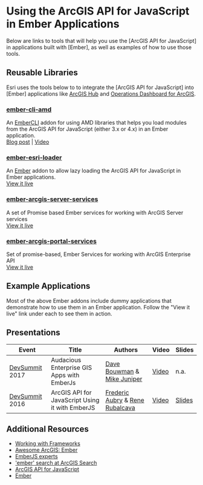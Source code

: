 # Using the ArcGIS API for JavaScript in Ember Applications

Below are links to tools that will help you use the [ArcGIS API for JavaScript] in applications built with [Ember], as well as examples of how to use those tools.

## Reusable Libraries
Esri uses the tools below to to integrate the [ArcGIS API for JavaScript] into [Ember] applications like [ArcGIS Hub](https://hub.arcgis.com/) and [Operations Dashboard for ArcGIS](https://doc.arcgis.com/en/operations-dashboard/).

### [ember-cli-amd](https://github.com/Esri/ember-cli-amd)
An [EmberCLI](https://ember-cli.com/) addon for using AMD libraries that helps you load modules from the ArcGIS API for JavaScript (either 3.x or 4.x) in an Ember application.
<br />[Blog post](http://odoe.net/blog/ember-with-arcgis-api-for-javascript/) | [Video](https://www.youtube.com/watch?v=9wbGhr6wdwE)

### [ember-esri-loader](https://github.com/Esri/ember-esri-loader/)
An [Ember](https://ember-cli.com/) addon to allow lazy loading the ArcGIS API for JavaScript in Ember applications.
<br />[View it live](http://ember-esri-loader.surge.sh/)

### [ember-arcgis-server-services](https://github.com/Esri/ember-arcgis-server-services)
A set of Promise based Ember services for working with ArcGIS Server services
<br />[View it live](http://ember-arcgis-server-services.surge.sh/)

### [ember-arcgis-portal-services](https://github.com/Esri/ember-arcgis-portal-services)
Set of promise-based, Ember Services for working with ArcGIS Enterprise API
<br />[View it live](https://eapsprod.surge.sh)

## Example Applications

Most of the above Ember addons include dummy applications that demonstrate how to use them in an Ember application. Follow the "View it live" link under each to see them in action.

## Presentations

|Event|Title|Authors|Video|Slides|
|---|---|---|---|---|
|[DevSummit](http://www.esri.com/events/devsummit) 2017|Audacious Enterprise GIS Apps with EmberJs|[Dave Bouwman](https://esri-es.github.io/arcgis-experts/#expert=dave-bouwman) & [Mike Juniper](https://esri-es.github.io/arcgis-experts/#expert=mike-juniper)|[Video](https://youtu.be/7Bvr7cEQNCg)|n.a.|
|[DevSummit](http://www.esri.com/events/devsummit) 2016|ArcGIS API for JavaScript Using it with EmberJS|[Frederic Aubry](https://esri-es.github.io/arcgis-experts/#expert=frederic-aubry) & [Rene Rubalcava](https://esri-es.github.io/arcgis-experts/#expert=rene-rubalcava)|[Video](http://www.esri.com/videos/watch?videoid=5026&channelid=LegacyVideo&isLegacy=true&title=arcgis-api-for-javascript-using-it-with-emberjs)|[Slides](http://proceedings.esri.com/library/userconf/devsummit16/papers/dev_int_186.pdf)

## Additional Resources
 - [Working with Frameworks](../)
 - [Awesome ArcGIS: Ember ](https://esri-es.github.io/awesome-arcgis/front-end/technologies/ember/)
 - [EmberJS experts](https://esri-es.github.io/arcgis-experts/?topic=EmberJS)
 - ['ember' search at ArcGIS Search](https://esri-es.github.io/arcgis-search/?search=emberjs)
 - [ArcGIS API for JavaScript](https://developers.arcgis.com/javascript/)
 - [Ember](http://emberjs.com/)
